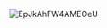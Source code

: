 ![EpJkAhFW4AMEOeU](https://user-images.githubusercontent.com/55542591/113278030-b1031c00-92e1-11eb-97fc-6cbca6bcb6e3.jpg)
